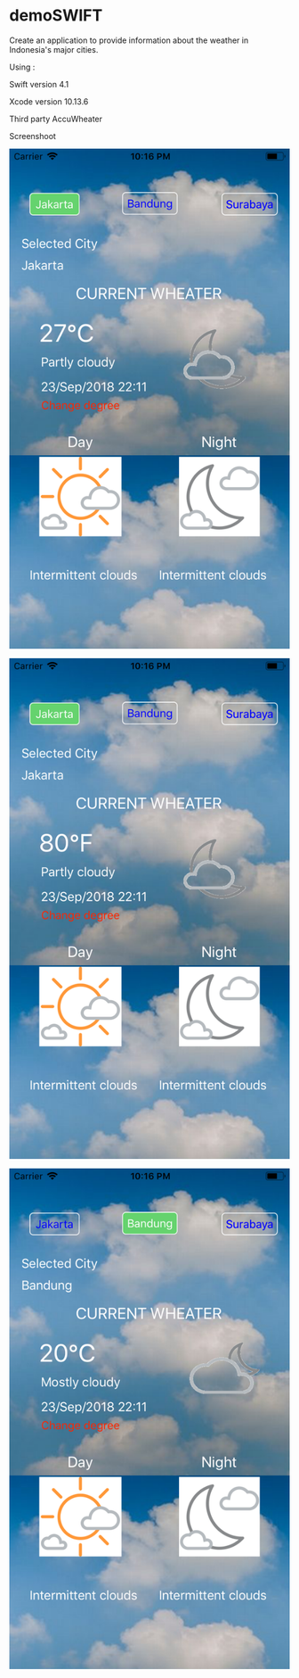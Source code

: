 # demoSWIFT

Create an application to provide information about the weather in Indonesia's major cities.

Using :

Swift version 4.1  

Xcode version 10.13.6

Third party AccuWheater


Screenshoot

![alt text](https://github.com/DhimasAP88/demoSWIFT/blob/master/Simulator%20Screen%20Shot%20-%20iPhone%208%20-%202018-09-23%20at%2022.16.27.png)

![alt text](https://github.com/DhimasAP88/demoSWIFT/blob/master/Simulator%20Screen%20Shot%20-%20iPhone%208%20-%202018-09-23%20at%2022.16.30.png)

![alt text](https://github.com/DhimasAP88/demoSWIFT/blob/master/Simulator%20Screen%20Shot%20-%20iPhone%208%20-%202018-09-23%20at%2022.16.35.png)
